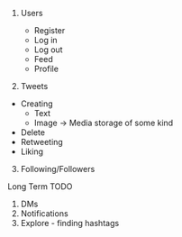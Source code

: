 1. Users
    -   Register
    -   Log in
    -   Log out
    -   Feed
    -   Profile

2. Tweets
-   Creating
    -   Text
    -   Image -> Media storage of some kind
-   Delete
-   Retweeting
-   Liking

3. Following/Followers


Long Term TODO

1. DMs
2. Notifications
3. Explore - finding hashtags